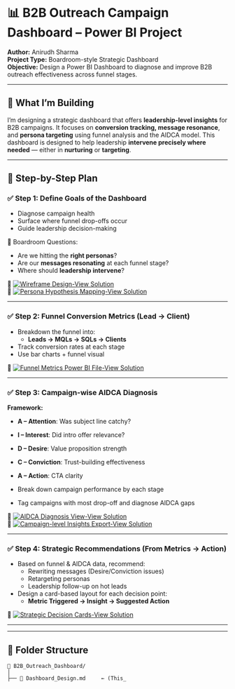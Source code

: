 # 📊 B2B Outreach Campaign Dashboard – Power BI Project

**Author:** Anirudh Sharma  
**Project Type:** Boardroom-style Strategic Dashboard  
**Objective:** Design a Power BI Dashboard to diagnose and improve B2B outreach effectiveness across funnel stages.

---

## 🔧 What I’m Building

I’m designing a strategic dashboard that offers **leadership-level insights** for B2B campaigns. It focuses on **conversion tracking, message resonance**, and **persona targeting** using funnel analysis and the AIDCA model. This dashboard is designed to help leadership **intervene precisely where needed** — either in **nurturing** or **targeting**.

---

## 📌 Step-by-Step Plan

### ✅ Step 1: Define Goals of the Dashboard  
- Diagnose campaign health  
- Surface where funnel drop-offs occur  
- Guide leadership decision-making  

🎯 Boardroom Questions:
- Are we hitting the **right personas**?
- Are our **messages resonating** at each funnel stage?
- Where should **leadership intervene**?

🔘 [![Wireframe Design-View Solution](https://img.shields.io/badge/View%20Solution-01_Details%20_Assesment_1.md-brightgreen)](https://github.com/Aniru1105/DT_Fellowship/blob/main/Details%20_Assesment_1.md)  
🔘 [![Persona Hypothesis Mapping-View Solution](https://img.shields.io/badge/View%20Solution-01_Details%20_Assesment_1.md-brightgreen)](https://github.com/Aniru1105/DT_Fellowship/blob/main/Details%20_Assesment_1.md)  

---

### ✅ Step 2: Funnel Conversion Metrics (Lead → Client)

- Breakdown the funnel into:  
  - **Leads → MQLs → SQLs → Clients**  
- Track conversion rates at each stage  
- Use bar charts + funnel visual

🔘 [![Funnel Metrics Power BI File-View Solution](https://img.shields.io/badge/View%20Solution-01_Details%20_Assesment_1.md-brightgreen)](https://github.com/Aniru1105/DT_Fellowship/blob/main/Details%20_Assesment_1.md) 

---

### ✅ Step 3: Campaign-wise AIDCA Diagnosis

**Framework:**  
- **A – Attention**: Was subject line catchy?  
- **I – Interest**: Did intro offer relevance?  
- **D – Desire**: Value proposition strength  
- **C – Conviction**: Trust-building effectiveness  
- **A – Action**: CTA clarity  

- Break down campaign performance by each stage  
- Tag campaigns with most drop-off and diagnose AIDCA gaps  

🔘 [![AIDCA Diagnosis View-View Solution](https://img.shields.io/badge/View%20Solution-01_Details%20_Assesment_1.md-brightgreen)](https://github.com/Aniru1105/DT_Fellowship/blob/main/Details%20_Assesment_1.md)  
🔘 [![Campaign-level Insights Export-View Solution](https://img.shields.io/badge/View%20Solution-01_Details%20_Assesment_1.md-brightgreen)](https://github.com/Aniru1105/DT_Fellowship/blob/main/Details%20_Assesment_1.md)

---

### ✅ Step 4: Strategic Recommendations (From Metrics → Action)

- Based on funnel & AIDCA data, recommend:
  - Rewriting messages (Desire/Conviction issues)
  - Retargeting personas
  - Leadership follow-up on hot leads
- Design a card-based layout for each decision point:
  - **Metric Triggered → Insight → Suggested Action**

🔘 [![Strategic Decision Cards-View Solution](https://img.shields.io/badge/View%20Solution-01_Details%20_Assesment_1.md-brightgreen)](https://github.com/Aniru1105/DT_Fellowship/blob/main/Details%20_Assesment_1.md)

--- 
---

## 📂 Folder Structure

```text
📁 B2B_Outreach_Dashboard/
│
├── 📄 Dashboard_Design.md     ← (This_
